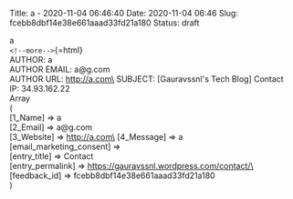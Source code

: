 Title: a - 2020-11-04 06:46:40
Date: 2020-11-04 06:46
Slug: fcebb8dbf14e38e661aaad33fd21a180
Status: draft
<!-- Status: published -->
a\
`<!--more-->`{=html}\
AUTHOR: a\
AUTHOR EMAIL: a\@g.com\
AUTHOR URL: http://a.com\
SUBJECT: \[Gauravssnl's Tech Blog\] Contact\
IP: 34.93.162.22\
Array\
(\
\[1_Name\] =\> a\
\[2_Email\] =\> a\@g.com\
\[3_Website\] =\> http://a.com\
\[4_Message\] =\> a\
\[email_marketing_consent\] =\>\
\[entry_title\] =\> Contact\
\[entry_permalink\] =\> https://gauravssnl.wordpress.com/contact/\
\[feedback_id\] =\> fcebb8dbf14e38e661aaad33fd21a180\
)
